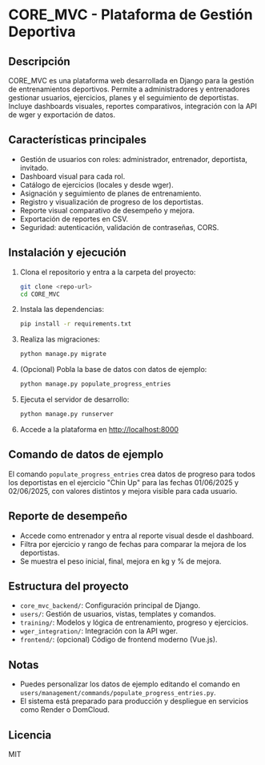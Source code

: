 # CORE_MVC - Plataforma de Gestión Deportiva

## Descripción
CORE_MVC es una plataforma web desarrollada en Django para la gestión de entrenamientos deportivos. Permite a administradores y entrenadores gestionar usuarios, ejercicios, planes y el seguimiento de deportistas. Incluye dashboards visuales, reportes comparativos, integración con la API de wger y exportación de datos.

## Características principales
- Gestión de usuarios con roles: administrador, entrenador, deportista, invitado.
- Dashboard visual para cada rol.
- Catálogo de ejercicios (locales y desde wger).
- Asignación y seguimiento de planes de entrenamiento.
- Registro y visualización de progreso de los deportistas.
- Reporte visual comparativo de desempeño y mejora.
- Exportación de reportes en CSV.
- Seguridad: autenticación, validación de contraseñas, CORS.

## Instalación y ejecución
1. Clona el repositorio y entra a la carpeta del proyecto:
   ```sh
   git clone <repo-url>
   cd CORE_MVC
   ```
2. Instala las dependencias:
   ```sh
   pip install -r requirements.txt
   ```
3. Realiza las migraciones:
   ```sh
   python manage.py migrate
   ```
4. (Opcional) Pobla la base de datos con datos de ejemplo:
   ```sh
   python manage.py populate_progress_entries
   ```
5. Ejecuta el servidor de desarrollo:
   ```sh
   python manage.py runserver
   ```
6. Accede a la plataforma en [http://localhost:8000](http://localhost:8000)

## Comando de datos de ejemplo
El comando `populate_progress_entries` crea datos de progreso para todos los deportistas en el ejercicio "Chin Up" para las fechas 01/06/2025 y 02/06/2025, con valores distintos y mejora visible para cada usuario.

## Reporte de desempeño
- Accede como entrenador y entra al reporte visual desde el dashboard.
- Filtra por ejercicio y rango de fechas para comparar la mejora de los deportistas.
- Se muestra el peso inicial, final, mejora en kg y % de mejora.

## Estructura del proyecto
- `core_mvc_backend/`: Configuración principal de Django.
- `users/`: Gestión de usuarios, vistas, templates y comandos.
- `training/`: Modelos y lógica de entrenamiento, progreso y ejercicios.
- `wger_integration/`: Integración con la API wger.
- `frontend/`: (opcional) Código de frontend moderno (Vue.js).

## Notas
- Puedes personalizar los datos de ejemplo editando el comando en `users/management/commands/populate_progress_entries.py`.
- El sistema está preparado para producción y despliegue en servicios como Render o DomCloud.

## Licencia
MIT
